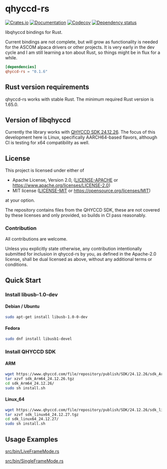 # qhyccd-rs

[![Crates.io](https://img.shields.io/crates/v/qhyccd-rs.svg)](https://crates.io/crates/qhyccd-rs)
[![Documentation](https://docs.rs/qhyccd-rs/badge.svg)](https://docs.rs/qhyccd-rs/)
[![Codecov](https://codecov.io/github/ivonnyssen/qhyccd-rs/coverage.svg?branch=main)](https://codecov.io/gh/ivonnyssen/qhyccd-rs)
[![Dependency status](https://deps.rs/repo/github/ivonnyssen/qhyccd-rs/status.svg)](https://deps.rs/repo/github/ivonnyssen/qhyccd-rs)

libqhyccd bindings for Rust.

Current bindings are not complete, but will grow as functionality is needed for the ASCOM alpaca drivers or other projects. It is very early in the dev cycle and I am still learning a ton about Rust, so things might be in flux for a while.

```toml
[dependencies]
qhyccd-rs = "0.1.6"
```

## Rust version requirements

qhyccd-rs works with stable Rust. The minimum required Rust version is 1.65.0.

## Version of libqhyccd

Currently the library works with  [QHYCCD SDK 24.12.26](https://www.qhyccd.com/html/prepub/log_en.html#!log_en.md#24.12.26). The focus of this development here is Linux, specifically AARCH64-based flavors, although CI is testing for x64 compatibility as well.

## License

This project is licensed under either of

* Apache License, Version 2.0, ([LICENSE-APACHE](LICENSE-APACHE) or
   <https://www.apache.org/licenses/LICENSE-2.0>)
* MIT license ([LICENSE-MIT](LICENSE-MIT) or
   <https://opensource.org/licenses/MIT>)

at your option.

The repository contains files from the QHYCCD SDK, these are not covered by these licenses and only provided, so builds in CI pass reasonably.

### Contribution

All contributions are welcome.

Unless you explicitly state otherwise, any contribution intentionally submitted
for inclusion in qhyccd-rs by you, as defined in the Apache-2.0 license, shall be
dual licensed as above, without any additional terms or conditions.

## Quick Start

### Install libusb-1.0-dev

#### Debian / Ubuntu

```sh
sudo apt-get install libusb-1.0-0-dev
```

#### Fedora

```sh
sudo dnf install libusb1-devel
```

### Install QHYCCD SDK

#### ARM

```sh
wget https://www.qhyccd.com/file/repository/publish/SDK/24.12.26/sdk_Arm64_24.12.26.tgz
tar xzvf sdk_Arm64_24.12.26.tgz 
cd sdk_Arm64_24.12.26/
sudo sh install.sh 
```

#### Linux_64

```sh
wget https://www.qhyccd.com/file/repository/publish/SDK/24.12.26/sdk_linux64_24.12.27.tgz
tar xzvf sdk_linux64_24.12.27.tgz
cd sdk_linux64_24.12.27/
sudo sh install.sh 
```

## Usage Examples

[src/bin/LiveFrameMode.rs](https://github.com/ivonnyssen/qhyccd-rs/blob/main/src/bin/LiveFrameMode.rs)

[src/bin/SingleFrameMode.rs](https://github.com/ivonnyssen/qhyccd-rs/blob/main/src/bin/SingleFrameMode.rs)
